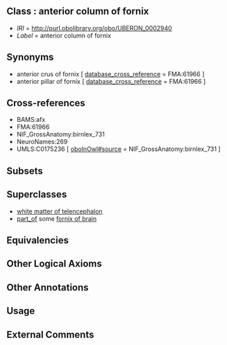 
## Class : anterior column of fornix

 * *IRI* = http://purl.obolibrary.org/obo/UBERON_0002940
 * *Label* = anterior column of fornix

## Synonyms

 * anterior crus of fornix [ [database_cross_reference](../../ef/oboInOwl#hasDbXref.md) = FMA:61966 ]
 * anterior pillar of fornix [ [database_cross_reference](../../ef/oboInOwl#hasDbXref.md) = FMA:61966 ]

## Cross-references

 * BAMS:afx
 * FMA:61966
 * NIF_GrossAnatomy:birnlex_731
 * NeuroNames:269
 * UMLS:C0175236 [ [oboInOwl#source](../../ce/oboInOwl#source.md) = NIF_GrossAnatomy:birnlex_731 ]

## Subsets


## Superclasses

 * [white matter of telencephalon](../../UBERON/99/UBERON_0011299.md)
 * [part_of](../../BFO/50/BFO_0000050.md) some [fornix of brain](../../UBERON/52/UBERON_0000052.md)

## Equivalencies


## Other Logical Axioms


## Other Annotations


## Usage


## External Comments

